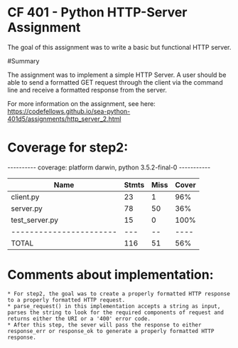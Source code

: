 # CF 401 - Python HTTP-Server Assignment

The goal of this assignment was to write a basic but functional HTTP server.

#Summary

The assignment was to implement a simple HTTP Server.  A user should be able to send a formatted GET request through the client via the command line and receive a formatted response from the server.


For more information on the assignment, see here: https://codefellows.github.io/sea-python-401d5/assignments/http_server_2.html



# Coverage for step2:

---------- coverage: platform darwin, python 3.5.2-final-0 -----------


| Name                     | Stmts | Miss | Cover | 
| -----------------------  | ----- | ---- | ----- | 
| client.py                |  23   |  1   |  96%  | 
| server.py                |  78   |  50  |  36%  | 
| test_server.py           |  15   |  0   |  100% |     
| -----------------------  |  ---  |  --  | ----  | 
| TOTAL                    |  116  |  51  |  56%  | 



# Comments about implementation:
    * For step2, the goal was to create a properly formatted HTTP response to a properly formatted HTTP request.
    * parse_request() in this implementation accepts a string as input, parses the string to look for the required components of request and returns either the URI or a '400' error code.
    * After this step, the sever will pass the response to either response_err or response_ok to generate a properly formatted HTTP response.
